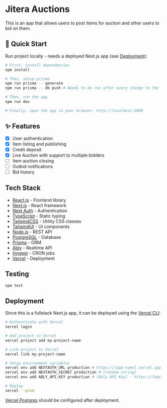 # Jitera Auctions

This is an app that allows users to post items for auction and other users to bid on them.

## 🚀 Quick Start

Run project locally - needs a deployed Next.js app (see [Deployment](#deployment)):

```bash
# First, install dependencies
npm install

# Then, setup prisma
npm run prisma -- generate
npm run prisma -- db push # Needs to be run after every change to the `schema.prisma` file

# Then, run the app
npm run dev

# Finally, open the app in your browser: http://localhost:3000
```

## ✨ Features

- [x] User authentication
- [x] Item listing and publishing
- [x] Credit deposit
- [x] Live Auction with support to multiple bidders
- [ ] Item auction closing
- [ ] Outbid notifications
- [ ] Bid history

## Tech Stack

- [React.js](https://react.dev/) - Frontend library
- [Next.js](https://nextjs.org/) - React framework
- [Next Auth](https://next-auth.js.org/) - Authentication
- [TypeScript](https://www.typescriptlang.org/) - Static typing
- [TailwindCSS](https://tailwindcss.com/) - Utility CSS classes
- [TailwindUI](https://tailwindui.com/) - UI components
- [Node.js](https://nodejs.org/en/) - REST API
- [PostgreSQL](https://www.postgresql.org/) - Database
- [Prisma](https://www.prisma.io/) - ORM
- [Ably](https://ably.com/) - Realtime API
- [Inngest](https://inngest.io/) - CRON jobs
- [Vercel](https://vercel.com/) - Deployment

## Testing

```bash
npm test
```

## Deployment

Since this is a fullstack Next.js app, it can be deployed using the [Vercel CLI](https://vercel.com/docs/cli):

```bash
# Authenticate with Vercel
vercel login

# Add project to Vercel
vercel project add my-project-name

# Link project to Vercel
vercel link my-project-name

# Setup environment variables
vercel env add NEXTAUTH_URL production # https://[app-name].vercel.app
vercel env add NEXTAUTH_SECRET production # [random string]
vercel env add ABLY_API_KEY production # [Ably API Key] - https://faqs.ably.com/setting-up-and-managing-api-keys

# Deploy
vercel --prod
```

[Vercel Postgres](https://vercel.com/docs/storage/vercel-postgres) should be configured after deployment.
